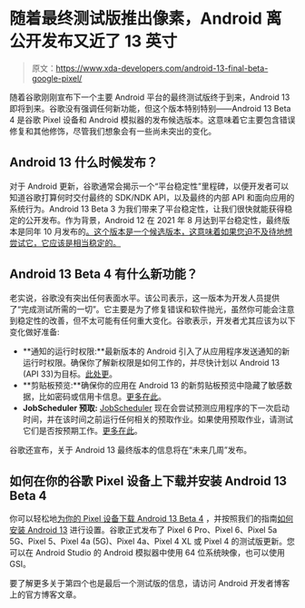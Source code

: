 # 随着最终测试版推出像素，Android 离公开发布又近了 13 英寸

> 原文：<https://www.xda-developers.com/android-13-final-beta-google-pixel/>

随着谷歌刚刚宣布下一个主要 Android 平台的最终测试版终于到来，Android 13 即将到来。谷歌没有强调任何新功能，但这个版本特别特别——Android 13 Beta 4 是谷歌 Pixel 设备和 Android 模拟器的发布候选版本。这意味着它主要包含错误修复和其他修饰，尽管我们想象会有一些尚未突出的变化。

## Android 13 什么时候发布？

对于 Android 更新，谷歌通常会揭示一个“平台稳定性”里程碑，以便开发者可以知道谷歌打算何时交付最终的 SDK/NDK API，以及最终的内部 API 和面向应用的系统行为。Android 13 Beta 3 为我们带来了平台稳定性，让我们很快就能获得稳定的公开发布。作为背景，Android 12 在 2021 年 8 月达到平台稳定性，最终版本是同年 10 月发布的[。这个版本是一个候选版本，这意味着如果您迫不及待地想尝试它，它应该是相当稳定的。](https://www.xda-developers.com/android-12-launched/)

## Android 13 Beta 4 有什么新功能？

老实说，谷歌没有突出任何表面水平。该公司表示，这一版本为开发人员提供了“完成测试所需的一切”。它主要是为了修复错误和软件抛光，虽然你可能会注意到稳定性的改善，但不太可能有任何重大变化。谷歌表示，开发者尤其应该为以下变化做好准备:

*   **通知的运行时权限:**最新版本的 Android 引入了从应用程序发送通知的新运行时权限。确保你了解新权限是如何工作的，并尽快计划以 Android 13 (API 33)为目标。[此处更](https://developer.android.com/about/versions/13/changes/notification-permission)。
*   **剪贴板预览:**确保你的应用在 Android 13 的新剪贴板预览中隐藏了敏感数据，比如密码或信用卡信息。[更多在此](https://developer.android.com/about/versions/13/behavior-changes-all#copy-sensitive-content)。
*   **JobScheduler 预取:** [JobScheduler](https://developer.android.com/reference/android/app/job/JobScheduler) 现在会尝试预测应用程序的下一次启动时间，并在该时间之前运行任何相关的预取作业。如果使用预取作业，请测试它们是否按预期工作。[更多在此](https://developer.android.com/about/versions/13/behavior-changes-all#prefetch-job-handling)。

谷歌还宣布，关于 Android 13 最终版本的信息将在“未来几周”发布。

## 如何在你的谷歌 Pixel 设备上下载并安装 Android 13 Beta 4

你可以轻松地[为你的 Pixel 设备下载 Android 13 Beta 4](https://www.xda-developers.com/how-to-download-android-13/#beta4) ，并按照我们的指南[如何安装 Android 13](https://www.xda-developers.com/how-to-install-android-13/) 进行设置。谷歌正式发布了 Pixel 6 Pro、Pixel 6、Pixel 5a 5G、Pixel 5、Pixel 4a (5G)、Pixel 4a、Pixel 4 XL 或 Pixel 4 的测试版更新。您可以在 Android Studio 的 Android 模拟器中使用 64 位系统映像，也可以使用 GSI。

要了解更多关于第四个也是最后一个测试版的信息，请访问 Android 开发者博客上的官方博客文章。